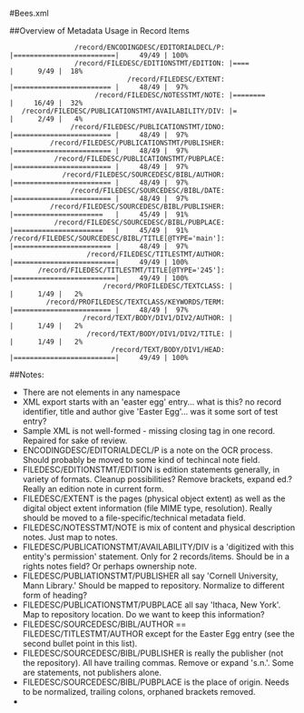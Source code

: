 #Bees.xml

##Overview of Metadata Usage in Record Items

```
                /record/ENCODINGDESC/EDITORIALDECL/P: |=========================|     49/49 | 100%
                /record/FILEDESC/EDITIONSTMT/EDITION: |====                     |      9/49 |  18%
                             /record/FILEDESC/EXTENT: |======================== |     48/49 |  97%
                     /record/FILEDESC/NOTESSTMT/NOTE: |========                 |     16/49 |  32%
   /record/FILEDESC/PUBLICATIONSTMT/AVAILABILITY/DIV: |=                        |      2/49 |   4%
               /record/FILEDESC/PUBLICATIONSTMT/IDNO: |======================== |     48/49 |  97%
          /record/FILEDESC/PUBLICATIONSTMT/PUBLISHER: |======================== |     48/49 |  97%
           /record/FILEDESC/PUBLICATIONSTMT/PUBPLACE: |======================== |     48/49 |  97%
             /record/FILEDESC/SOURCEDESC/BIBL/AUTHOR: |======================== |     48/49 |  97%
               /record/FILEDESC/SOURCEDESC/BIBL/DATE: |======================== |     48/49 |  97%
          /record/FILEDESC/SOURCEDESC/BIBL/PUBLISHER: |======================   |     45/49 |  91%
           /record/FILEDESC/SOURCEDESC/BIBL/PUBPLACE: |======================   |     45/49 |  91%
/record/FILEDESC/SOURCEDESC/BIBL/TITLE[@TYPE='main']: |======================== |     48/49 |  97%
                   /record/FILEDESC/TITLESTMT/AUTHOR: |=========================|     49/49 | 100%
       /record/FILEDESC/TITLESTMT/TITLE[@TYPE='245']: |=========================|     49/49 | 100%
                       /record/PROFILEDESC/TEXTCLASS: |                         |      1/49 |   2%
         /record/PROFILEDESC/TEXTCLASS/KEYWORDS/TERM: |======================== |     48/49 |  97%
                  /record/TEXT/BODY/DIV1/DIV2/AUTHOR: |                         |      1/49 |   2%
                   /record/TEXT/BODY/DIV1/DIV2/TITLE: |                         |      1/49 |   2%
                         /record/TEXT/BODY/DIV1/HEAD: |=========================|     49/49 | 100%
```

##Notes:

- There are not elements in any namespace
- XML export starts with an 'easter egg' entry... what is this? no record identifier, title and author give 'Easter Egg'... was it some sort of test entry?
- Sample XML is not well-formed - missing closing tag in one record. Repaired for sake of review.
- ENCODINGDESC/EDITORIALDECL/P is a note on the OCR process. Should probably be moved to some kind of techincal note field.
- FILEDESC/EDITIONSTMT/EDITION is edition statements generally, in variety of formats. Cleanup possibilities? Remove brackets, expand ed.? Really an edition note in current form.
- FILEDESC/EXTENT is the pages (physical object extent) as well as the digital object extent information (file MIME type, resolution). Really should be moved to a file-specific/technical metadata field.
- FILEDESC/NOTESSTMT/NOTE is mix of content and physical description notes. Just map to notes.
- FILEDESC/PUBLICATIONSTMT/AVAILABILITY/DIV is a 'digitized with this entity's permission' statement. Only for 2 records/items. Should be in a rights notes field? Or perhaps ownership note.
- FILEDESC/PUBLIATIONSTMT/PUBLISHER all say 'Cornell University, Mann Library.' Should be mapped to repository. Normalize to different form of heading?
- FILEDESC/PUBLICATIONSTMT/PUBPLACE all say 'Ithaca, New York'. Map to repository location. Do we want to keep this information?
- FILEDESC/SOURCEDESC/BIBL/AUTHOR == FILEDESC/TITLESTMT/AUTHOR except for the Easter Egg entry (see the second bullet point in this list).
- FILEDESC/SOURCEDESC/BIBL/PUBLISHER is really the publisher (not the repository). All have trailing commas. Remove or expand 's.n.'. Some are statements, not publishers alone.
- FILEDESC/SOURCEDESC/BIBL/PUBPLACE is the place of origin. Needs to be normalized, trailing colons, orphaned brackets removed.
-
